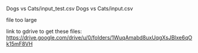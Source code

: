 Dogs vs Cats/input_test.csv
Dogs vs Cats/input.csv

file too large

link to gdrive to get these files: https://drive.google.com/drive/u/0/folders/1WuqAmabd8uxUqgXsJBlxe6qOk15mF8VH
